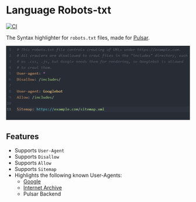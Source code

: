 # Language Robots-txt

[![CI](https://github.com/confused-Techie/language-robots-txt/actions/workflows/test.yml/badge.svg)](https://github.com/confused-Techie/language-robots-txt/actions/workflows/test.yml)

The Syntax highlighter for `robots.txt` files, made for [Pulsar](https://github.com/pulsar-edit/pulsar).

![Language Robots-txt Example](/assets/example.png)

## Features

* Supports `User-Agent`
* Supports `Disallow`
* Supports `Allow`
* Supports `Sitemap`
* Highlights the following known User-Agents:
  - [Google](https://developers.google.com/search/docs/crawling-indexing/overview-google-crawlers)
  - [Internet Archive](https://archive.org/details%2Farchive.org_bot%2F)
  - Pulsar Backend
